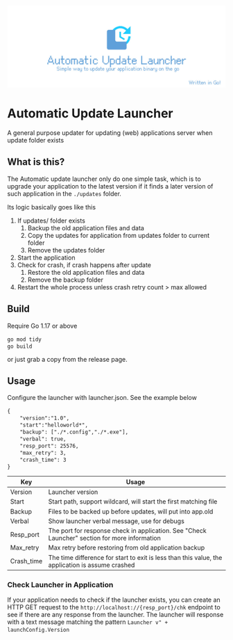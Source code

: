 ![](img/banner.jpg)
# Automatic Update Launcher
A general purpose updater for updating (web) applications server when update folder exists

## What is this?

The Automatic update launcher only do one simple task, which is to upgrade your application to the latest version if it finds a later version of such application in the ```./updates``` folder.

Its logic basically goes like this

1. If updates/ folder exists
   1. Backup the old application files and data
   2. Copy the updates for application from updates folder to current folder
   3. Remove the updates folder
2. Start the application
3. Check for crash, if crash happens after update
   1. Restore the old application files and data
   2. Remove the backup folder
4. Restart the whole process unless crash retry count > max allowed



## Build

Require Go 1.17 or above

```
go mod tidy
go build
```

or just grab a copy from the release page.

## Usage

Configure the launcher with launcher.json. See the example below

```
{
    "version":"1.0",
    "start":"helloworld*",
    "backup": ["./*.config","./*.exe"],
    "verbal": true,
    "resp_port": 25576,
    "max_retry": 3,
    "crash_time": 3
}
```

| Key        | Usage                                                        |
| ---------- | ------------------------------------------------------------ |
| Version    | Launcher version                                             |
| Start      | Start path, support wildcard, will start the first matching file |
| Backup     | Files to be backed up before updates, will put into app.old  |
| Verbal     | Show launcher verbal message, use for debugs                 |
| Resp_port  | The port for response check in application. See "Check Launcher" section for more information |
| Max_retry  | Max retry before restoring from old application backup       |
| Crash_time | The time difference for start to exit is less than this value, the application is assume crashed |

### Check Launcher in Application

If your application needs to check if the launcher exists, you can create an HTTP GET request to the ```http://localhost://{resp_port}/chk``` endpoint to see if there are any response from the launcher. The launcher will response with a text message matching the pattern ```Launcher v" + launchConfig.Version```

